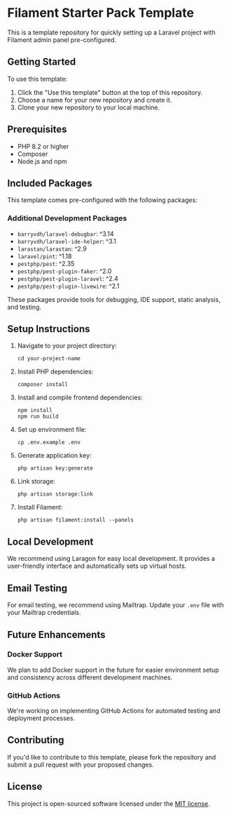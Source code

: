 # Filament Starter Pack Template

This is a template repository for quickly setting up a Laravel project with Filament admin panel pre-configured.

## Getting Started

To use this template:

1. Click the "Use this template" button at the top of this repository.
2. Choose a name for your new repository and create it.
3. Clone your new repository to your local machine.

## Prerequisites

- PHP 8.2 or higher
- Composer
- Node.js and npm

## Included Packages

This template comes pre-configured with the following packages:

### Additional Development Packages

- `barryvdh/laravel-debugbar`: ^3.14
- `barryvdh/laravel-ide-helper`: ^3.1
- `larastan/larastan`: ^2.9
- `laravel/pint`: ^1.18
- `pestphp/pest`: ^2.35
- `pestphp/pest-plugin-faker`: ^2.0
- `pestphp/pest-plugin-laravel`: ^2.4
- `pestphp/pest-plugin-livewire`: ^2.1

These packages provide tools for debugging, IDE support, static analysis, and testing.

## Setup Instructions

1. Navigate to your project directory:
   ```
   cd your-project-name
   ```

2. Install PHP dependencies:
   ```
   composer install
   ```

3. Install and compile frontend dependencies:
   ```
   npm install
   npm run build
   ```

4. Set up environment file:
   ```
   cp .env.example .env
   ```

5. Generate application key:
   ```
   php artisan key:generate
   ```

6. Link storage:
   ```
   php artisan storage:link
   ```

7. Install Filament:
   ```
   php artisan filament:install --panels
   ```

## Local Development

We recommend using Laragon for easy local development. It provides a user-friendly interface and automatically sets up virtual hosts.

## Email Testing

For email testing, we recommend using Mailtrap. Update your `.env` file with your Mailtrap credentials.

## Future Enhancements

### Docker Support

We plan to add Docker support in the future for easier environment setup and consistency across different development machines.

### GitHub Actions

We're working on implementing GitHub Actions for automated testing and deployment processes.

## Contributing

If you'd like to contribute to this template, please fork the repository and submit a pull request with your proposed changes.

## License

This project is open-sourced software licensed under the [MIT license](https://opensource.org/licenses/MIT).
